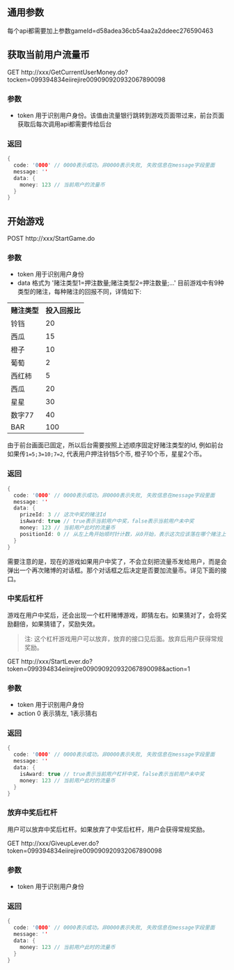 
## 通用参数
每个api都需要加上参数gameId=d58adea36cb54aa2a2ddeec276590463

## 获取当前用户流量币

GET http://xxx/GetCurrentUserMoney.do?tocken=099394834eiirejire009090920932067890098

### 参数
- token 用于识别用户身份。该值由流量银行跳转到游戏页面带过来，前台页面获取后每次调用api都需要传给后台

### 返回

```cpp
{
  code: '0000' // 0000表示成功。非0000表示失败, 失败信息在message字段里面
  message: ''
  data: {
    money: 123 // 当前用户的流量币
  }
}
```

## 开始游戏

POST http://xxx/StartGame.do

### 参数
- token 用于识别用户身份
- data 格式为 '赌注类型1=押注数量;赌注类型2=押注数量;...' 目前游戏中有9种类型的赌注，每种赌注的回报不同，详情如下:
<table>
<th>赌注类型</th>
<th>投入回报比</th>
<tr>
<td>铃铛</td>
<td>20</td>
</tr>
<tr>
<td>西瓜</td>
<td>15</td>
</tr>
<tr>
<td>橙子</td>
<td>10</td>
</tr>
<tr>
<td>葡萄</td>
<td>2</td>
</tr>
<tr>
<td>西红柿</td>
<td>5</td>
</tr>
<tr>
<td>西瓜</td>
<td>20</td>
</tr>
<tr>
<td>星星</td>
<td>30</td>
</tr>
<tr>
<td>数字77</td>
<td>40</td>
</tr>
<tr>
<td>BAR</td>
<td>100</td>
</tr>
</table>

由于前台画面已固定，所以后台需要按照上述顺序固定好赌注类型的Id, 例如前台如果传`1=5;3=10;7=2`, 代表用户押注铃铛5个币, 橙子10个币，星星2个币。

### 返回

```cpp
{
  code: '0000' // 0000表示成功。非0000表示失败, 失败信息在message字段里面
  message: ''
  data: {
    prizeId: 3 // 这次中奖的赌注Id
    isAward: true // true表示当前用户中奖，false表示当前用户未中奖
    money: 123 // 当前用户此时的流量币
    positionId: 0 // 从左上角开始顺时针计数，从0开始，表示这次应该落在哪个赌注上
  }
}
```

需要注意的是，现在的游戏如果用户中奖了，不会立刻把流量币发给用户，而是会弹出一个再次赌博的对话框。那个对话框之后决定是否要加流量币。详见下面的接口。

### 中奖后杠杆
游戏在用户中奖后，还会出现一个杠杆赌博游戏，即猜左右。如果猜对了，会将奖励翻倍，如果猜错了，奖励失效。
> 注: 这个杠杆游戏用户可以放弃，放弃的接口见后面。放弃后用户获得常规奖励。

GET http://xxx/StartLever.do?token=099394834eiirejire009090920932067890098&action=1

### 参数
- token 用于识别用户身份
- action 0 表示猜左, 1表示猜右

### 返回

```cpp
{
  code: '0000' // 0000表示成功。非0000表示失败, 失败信息在message字段里面
  message: ''
  data: {
    isAward: true // true表示当前用户杠杆中奖，false表示当前用户未中奖
    money: 123 // 当前用户此时的流量币
  }
}
```

### 放弃中奖后杠杆
用户可以放弃中奖后杠杆。如果放弃了中奖后杠杆，用户会获得常规奖励。

GET http://xxx/GiveupLever.do?token=099394834eiirejire009090920932067890098

### 参数
- token 用于识别用户身份

### 返回

```cpp
{
  code: '0000' // 0000表示成功。非0000表示失败, 失败信息在message字段里面
  message: ''
  data: {
    money: 123 // 当前用户此时的流量币
  }
}
```

